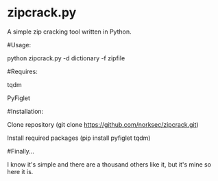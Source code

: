 # zipcrack.py

A simple zip cracking tool written in Python.

#Usage:

python zipcrack.py -d dictionary -f zipfile

#Requires:

tqdm

PyFiglet

#Installation:

Clone repository (git clone https://github.com/norksec/zipcrack.git)

Install required packages (pip install pyfiglet tqdm)

#Finally...

I know it's simple and there are a thousand others like it, but it's mine so here it is.
